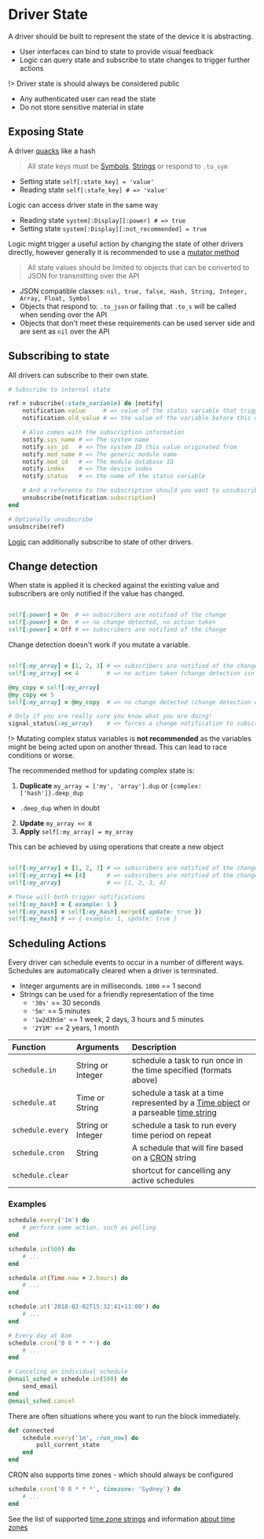 # Driver State

A driver should be built to represent the state of the device it is abstracting.

* User interfaces can bind to state to provide visual feedback
* Logic can query state and subscribe to state changes to trigger further actions

!> Driver state is should always be considered public

* Any authenticated user can read the state
* Do not store sensitive material in state


## Exposing State

A driver [quacks](https://en.wikipedia.org/wiki/Duck_typing) like a hash

> All state keys must be [Symbols](https://ruby-doc.org/core-2.4.2/Symbol.html), [Strings](https://ruby-doc.org/core-2.4.2/String.html) or respond to `.to_sym`

* Setting state `self[:state_key] = 'value'`
* Reading state `self[:stafe_key] # => 'value'`

Logic can access driver state in the same way

* Reading state `system[:Display][:power] # => true`
* Setting state `system[:Display][:not_recommended] = true`

Logic might trigger a useful action by changing the state of other drivers directly, however generally it is recommended to use a [mutator method](https://en.wikipedia.org/wiki/Mutator_method)

> All state values should be limited to objects that can be converted to JSON for transmitting over the API

* JSON compatible classes: `nil, true, false, Hash, String, Integer, Array, Float, Symbol`
* Objects that respond to: `.to_json` or failing that `.to_s` will be called when sending over the API
* Objects that don't meet these requirements can be used server side and are sent as `nil` over the API


## Subscribing to state

All drivers can subscribe to their own state.

```ruby
# Subscribe to internal state

ref = subscribe(:state_variable) do |notify|
    notification.value     # => value of the status variable that triggered this notification
    notification.old_value # => the value of the variable before this change

    # Also comes with the subscription information
    notify.sys_name # => The system name
    notify.sys_id   # => The system ID this value originated from
    notify.mod_name # => The generic module name 
    notify.mod_id   # => The module database ID
    notify.index    # => The device index
    notify.status   # => the name of the status variable

    # And a reference to the subscription should you want to unsubscribe
    unsubscribe(notification.subscription)
end

# Optionally unsubscribe
unsubscribe(ref)
```

[Logic](driver-development/logic-modules.md) can additionally subscribe to state of other drivers.


## Change detection

When state is applied it is checked against the existing value and subscribers are only notified if the value has changed.

```ruby

self[:power] = On  # => subscribers are notified of the change
self[:power] = On  # => no change detected, no action taken
self[:power] = Off # => subscribers are notified of the change

```

Change detection doesn't work if you mutate a variable.

```ruby

self[:my_array] = [1, 2, 3] # => subscribers are notified of the change
self[:my_array] << 4        # => no action taken (change detection isn't run)

@my_copy = self[:my_array]
@my_copy << 5
self[:my_array] = @my_copy  # => no change detected (change detection did run)

# Only if you are really sure you know what you are doing!
signal_status(:my_array)    # => forces a change notification to subscribers

```

!> Mutating complex status variables is **not recommended** as the variables might be being acted upon on another thread. This can lead to race conditions or worse.

The recommended method for updating complex state is:

1. **Duplicate** `my_array = ['my', 'array'].dup` or `{complex:['hash']}.deep_dup`
  * `.deep_dup` when in doubt
2. **Update** `my_array << 8`
3. **Apply** `self[:my_array] = my_array`

This can be achieved by using operations that create a new object

```ruby

self[:my_array] = [1, 2, 3] # => subscribers are notified of the change
self[:my_array] += [4]      # => subscribers are notified of the change
self[:my_array]             # => [1, 2, 3, 4]

# These will both trigger notifications
self[:my_hash] = { example: 1 }
self[:my_hash] = self[:my_hash].merge({ update: true })
self[:my_hash] # => { example: 1, update: true }

```


## Scheduling Actions

Every driver can schedule events to occur in a number of different ways. Schedules are automatically cleared when a driver is terminated.

* Integer arguments are in milliseconds. `1000` == 1 second
* Strings can be used for a friendly representation of the time
  * `'30s'` == 30 seconds
  * `'5m'` == 5 minutes
  * `'1w2d3h5m'` == 1 week, 2 days, 3 hours and 5 minutes
  * `'2Y1M'` == 2 years, 1 month

| Function | Arguments | Description |
| :---         |     :---     |          :--- |
| `schedule.in` | String or Integer | schedule a task to run once in the time specified (formats above) |
| `schedule.at` | Time or String | schedule a task at a time represented by a [Time object](http://ruby-doc.org/core-2.5.0/Time.html) or a parseable [time string](http://ruby-doc.org/stdlib-2.5.0/libdoc/date/rdoc/DateTime.html#parse-method) |
| `schedule.every` | String or Integer | schedule a task to run every time period on repeat |
| `schedule.cron` | String | A schedule that will fire based on a [CRON](https://en.wikipedia.org/wiki/Cron) string |
| `schedule.clear` |  | shortcut for cancelling any active schedules |


### Examples

```ruby
schedule.every('1m') do
    # perform some action, such as polling
end

schedule.in(500) do
    # ...
end

schedule.at(Time.now + 2.hours) do
    # ...
end

schedule.at('2018-02-02T15:32:41+11:00') do
    # ...
end

# Every day at 8am
schedule.cron('0 8 * * *') do
    # ...
end

# Canceling an individual schedule
@email_sched = schedule.in(500) do
    send_email
end
@email_sched.cancel

```

There are often situations where you want to run the block immediately.

```ruby
def connected
    schedule.every('1m', :run_now) do
        poll_current_state
    end
end

```

CRON also supports time zones - which should always be configured

```ruby
schedule.cron('0 8 * * *', timezone: 'Sydney') do
    # ...
end

```

See the list of supported [time zone strings](http://api.rubyonrails.org/classes/ActiveSupport/TimeZone.html) and information [about time zones](https://robots.thoughtbot.com/its-about-time-zones)

